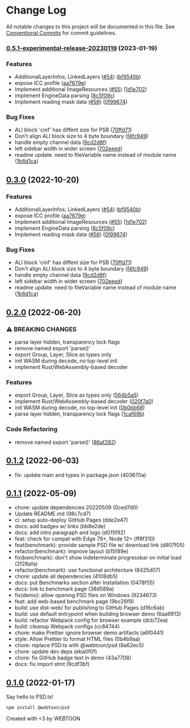 # Change Log

All notable changes to this project will be documented in this file.
See [Conventional Commits](https://conventionalcommits.org) for commit guidelines.

### [0.5.1-experimental-release-20230119](https://github.com/opendesigndev/psd-ts/compare/0.2.0...0.5.1-experimental-release-20230119) (2023-01-19)


### Features

* AdditionalLayerInfos; LinkedLayers ([#54](https://github.com/opendesigndev/psd-ts/issues/54)) ([bf9540b](https://github.com/opendesigndev/psd-ts/commit/bf9540b784e23dcfe49b30fdba2931177d500ae2))
* expose ICC profile ([aa7679e](https://github.com/opendesigndev/psd-ts/commit/aa7679e6e79e22b8ea8ff8a8d4414cc90d6d7bf7))
* Implement additional ImageResources ([#55](https://github.com/opendesigndev/psd-ts/issues/55)) ([1d1e702](https://github.com/opendesigndev/psd-ts/commit/1d1e70234282e09da2404132368d5bbbb4d31aa5))
* implement EngineData parsing ([8c5f09c](https://github.com/opendesigndev/psd-ts/commit/8c5f09cf5b0338cda1344b56dd1aa9b1979da195))
* Implement reading mask data ([#56](https://github.com/opendesigndev/psd-ts/issues/56)) ([0f99674](https://github.com/opendesigndev/psd-ts/commit/0f9967493297a139d4773b1bb63991a6d8ae6b72))


### Bug Fixes

* ALI block 'cinf' has diffent size for PSB ([70ffd71](https://github.com/opendesigndev/psd-ts/commit/70ffd7107490400a6d4d5f9a595e8e0b95e60c91))
* Don't align ALI block size to 4 byte boundary ([f4fc949](https://github.com/opendesigndev/psd-ts/commit/f4fc9497d2826aeaed17910194dc9e8f7130ebe9))
* handle empty channel data ([9cd2d8f](https://github.com/opendesigndev/psd-ts/commit/9cd2d8f1caeeed778a9c902892f524d2d96b3f1b))
* left sidebar width in wider screen ([702eeed](https://github.com/opendesigndev/psd-ts/commit/702eeed01ae1da5338cf7aeb2b45002cb33c45ef))
* readme update. need to fileVariable name instead of module name ([1b6d1ca](https://github.com/opendesigndev/psd-ts/commit/1b6d1ca25d295bf2956191f466d358bc4a823a59))

## [0.3.0](https://github.com/webtoon/psd/compare/0.2.0...0.3.0) (2022-10-20)

### Features

- AdditionalLayerInfos; LinkedLayers ([#54](https://github.com/webtoon/psd/issues/54)) ([bf9540b](https://github.com/webtoon/psd/commit/bf9540b784e23dcfe49b30fdba2931177d500ae2))
- expose ICC profile ([aa7679e](https://github.com/webtoon/psd/commit/aa7679e6e79e22b8ea8ff8a8d4414cc90d6d7bf7))
- Implement additional ImageResources ([#55](https://github.com/webtoon/psd/issues/55)) ([1d1e702](https://github.com/webtoon/psd/commit/1d1e70234282e09da2404132368d5bbbb4d31aa5))
- implement EngineData parsing ([8c5f09c](https://github.com/webtoon/psd/commit/8c5f09cf5b0338cda1344b56dd1aa9b1979da195))
- Implement reading mask data ([#56](https://github.com/webtoon/psd/issues/56)) ([0f99674](https://github.com/webtoon/psd/commit/0f9967493297a139d4773b1bb63991a6d8ae6b72))

### Bug Fixes

- ALI block 'cinf' has diffent size for PSB ([70ffd71](https://github.com/webtoon/psd/commit/70ffd7107490400a6d4d5f9a595e8e0b95e60c91))
- Don't align ALI block size to 4 byte boundary ([f4fc949](https://github.com/webtoon/psd/commit/f4fc9497d2826aeaed17910194dc9e8f7130ebe9))
- handle empty channel data ([9cd2d8f](https://github.com/webtoon/psd/commit/9cd2d8f1caeeed778a9c902892f524d2d96b3f1b))
- left sidebar width in wider screen ([702eeed](https://github.com/webtoon/psd/commit/702eeed01ae1da5338cf7aeb2b45002cb33c45ef))
- readme update. need to fileVariable name instead of module name ([1b6d1ca](https://github.com/webtoon/psd/commit/1b6d1ca25d295bf2956191f466d358bc4a823a59))

## [0.2.0](https://github.com/webtoon/psd/compare/0.1.2...0.2.0) (2022-06-20)

### ⚠ BREAKING CHANGES

- parse layer hidden, transparency lock flags
- remove named export 'parse()'
- export Group, Layer, Slice as types only
- init WASM during decode, no top-level init
- implement Rust/WebAssembly-based decoder

### Features

- export Group, Layer, Slice as types only ([564b5a5](https://github.com/webtoon/psd/commit/564b5a5a7a87c40458e837c70902164d3e283660))
- implement Rust/WebAssembly-based decoder ([020f7a0](https://github.com/webtoon/psd/commit/020f7a00e9244a8b5c7cc30d8c68b62b2574a969))
- init WASM during decode, no top-level init ([0b0bb68](https://github.com/webtoon/psd/commit/0b0bb6822859c034ab8fb6345a7f301c249b0b44))
- parse layer hidden, transparency lock flags ([1caf69b](https://github.com/webtoon/psd/commit/1caf69b927cde01609e8b26a68c40eae80d58606))

### Code Refactoring

- remove named export 'parse()' ([86af282](https://github.com/webtoon/psd/commit/86af282efa6b4bef05f8ea6148461230bf01ab28))

## [0.1.2](https://github.com/webtoon/psd/compare/0.1.1...0.1.2) (2022-06-03)

- fix: update main and types in package.json (403670a)

## [0.1.1](https://github.com/webtoon/psd/compare/0.1.0...0.1.1) (2022-05-09)

- chore: update dependencies 20220509 (0ced7d0)
- Update README.md (98c7cd7)
- ci: setup auto-deploy GitHub Pages (dde2e47)
- docs: add badges w/ links (bb8e2de)
- docs: add intro paragraph and logo (d015f92)
- feat: check for compat with Edge 79+, Node 12+ (ff8f310)
- feat(benchmark): provide sample PSD file w/ download link (d907f05)
- refactor(benchmark): improve layout (b15f89e)
- fix(benchmark): don't show indeterminate progressbar on initial load (2f28afa)
- refactor(benchmark): use functional architecture (8425d07)
- chore: update all dependencies (4108db5)
- docs: put Benchmarks section after Installation (0478f55)
- docs: link to benchmark page (38d589a)
- fix(demo): allow opening PSD files on Windows (9234673)
- feat: add web-based benchmark page (9bc26f9)
- build: use dist-web/ for publishing to GitHub Pages (d16c6ab)
- build: use default entrypoint when building browser demo (6aa9913)
- build: refactor Webpack config for browser example (dcb72ea)
- build: cleanup Webpack configs (cc84744)
- chore: make Prettier ignore browser demo artifacts (a6f0441)
- style: Allow Prettier to format HTML files (0b4b9aa)
- chore: replace PSD.ts with @webtoon/psd (8a62ec5)
- chore: update dev deps (eba0f0f)
- chore: fix GitHub badge text in demo (43a7708)
- docs: fix import stmt (9cdf3bf)

## [0.1.0](https://github.com/webtoon/psd/tree/0.1.0) (2022-01-17)

Say hello to PSD.ts!

```
npm install @webtoon/psd
```

Created with <3 by WEBTOON